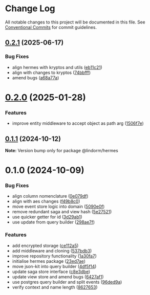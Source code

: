 # Change Log

All notable changes to this project will be documented in this file.
See [Conventional Commits](https://conventionalcommits.org) for commit guidelines.

## [0.2.1](https://github.com/lindorm-io/monorepo/compare/@lindorm/hermes@0.2.0...@lindorm/hermes@0.2.1) (2025-06-17)

### Bug Fixes

- align hermes with kryptos and utils ([eb11c21](https://github.com/lindorm-io/monorepo/commit/eb11c216a7d5e0c7e3de7aafa232082edf469423))
- align with changes to kryptos ([74bbfff](https://github.com/lindorm-io/monorepo/commit/74bbfff6fb50504dc70327f7de3fd6d4b45cb65a))
- amend bugs ([a68a77a](https://github.com/lindorm-io/monorepo/commit/a68a77a811ddfe33a0b487cd84cda6a18d3054b6))

# [0.2.0](https://github.com/lindorm-io/monorepo/compare/@lindorm/hermes@0.1.1...@lindorm/hermes@0.2.0) (2025-01-28)

### Features

- improve entity middleware to accept object as path arg ([1506f7e](https://github.com/lindorm-io/monorepo/commit/1506f7e5ab4cd90866916c4b151e61becb27dc06))

## [0.1.1](https://github.com/lindorm-io/monorepo/compare/@lindorm/hermes@0.1.0...@lindorm/hermes@0.1.1) (2024-10-12)

**Note:** Version bump only for package @lindorm/hermes

# 0.1.0 (2024-10-09)

### Bug Fixes

- align column nomenclature ([0e079df](https://github.com/lindorm-io/monorepo/commit/0e079df506adbf4c606a08ed5e97c0d9ab4fdae1))
- align with aes changes ([f49b8c0](https://github.com/lindorm-io/monorepo/commit/f49b8c01cb8893e624da046832965bf64889117b))
- move event store logic into domain ([5090e0f](https://github.com/lindorm-io/monorepo/commit/5090e0f9657bccccec399b508e5a399fd0f83ddd))
- remove redundant saga and view hash ([5e27521](https://github.com/lindorm-io/monorepo/commit/5e27521682f5ebd1b136282c9e94739d5b6c948a))
- use quicker getter for id ([3d29ab1](https://github.com/lindorm-io/monorepo/commit/3d29ab1a0d1e0b3dbbac9557fab66654f1f872a9))
- use update from query builder ([298ae7f](https://github.com/lindorm-io/monorepo/commit/298ae7f1fea28a84407915a3ab0f5c1e43210079))

### Features

- add encrypted storage ([ce112a5](https://github.com/lindorm-io/monorepo/commit/ce112a592e6a83b78ebe15c802fa4004ef75b04c))
- add middleware and cloning ([537bdb3](https://github.com/lindorm-io/monorepo/commit/537bdb30bffb04a0edc58a6447834cfe633244a6))
- improve repository functionality ([1a30fa7](https://github.com/lindorm-io/monorepo/commit/1a30fa777f3432cc7d72376f8eb9ac9202c5b207))
- initialise hermes package ([23ed7ae](https://github.com/lindorm-io/monorepo/commit/23ed7ae22776098a74cb6b12c92ed2cb7a9193e0))
- move json-kit into query builder ([4df5f14](https://github.com/lindorm-io/monorepo/commit/4df5f14b4a12d37a640ffe31a6d0a9e885d3084a))
- update saga store interface ([c8e3dbe](https://github.com/lindorm-io/monorepo/commit/c8e3dbed3bf472f18c9baeb7a219fe55a2a91b72))
- update view store and amend bugs ([6427af1](https://github.com/lindorm-io/monorepo/commit/6427af1bcef47ecd0814d54fa814167b434d8054))
- use postgres query builder and split events ([96ded9a](https://github.com/lindorm-io/monorepo/commit/96ded9aae5d07098f121818c269997e2d1538b63))
- verify context and name length ([8627653](https://github.com/lindorm-io/monorepo/commit/862765338327b70a2ef05fcca2b67ccc7ad71747))
